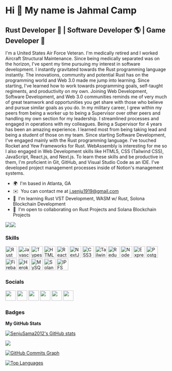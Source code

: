 Hi 👋 My name is Jahmal Camp
============================

Rust Developer 🦀 | Software Developer 🌎 | Game Developer 💱
----------------------------------------------------------

I'm a United States Air Force Veteran. I'm medically retired and I worked Aircraft Structural Maintenance. Since being medically separated was on the horizon, I've spent my time pursuing my interest in software development. I instantly gravitated towards the Rust programming language instantly. The innovations, community and potential Rust has on the programming world and Web 3.0 made me jump into learning. Since starting, I've learned how to work towards programming goals, self-taught regiments, and productivity on my own. Joining Web Development, Software Development, and Web 3.0 communities reminds me of very much of great teamwork and opportunities you get share with those who believe and pursue similar goals as you do. In my military career, I grew within my peers from being a worker up to being a Supervisor over other peers and handling my own section for my leadership. I streamlined processes and engaged in operations with my colleagues. Being a Supervisor for 4 years has been an amazing experience. I learned most from being taking lead and being a student of those on my team. Since starting Software Development, I've engaged mainly with the Rust programming language. I've touched Rocket and Yew Frameworks for Rust. WebAssembly is interesting for me so I also engaged in Web Development skills like HTML5, CSS (Tailwind CSS), JavaScript, React.js, and Next.js. To learn these skills and be productive in them, I'm proficient in Git, GitHub, and Visual Studio Code as an IDE. I've developed project management processes inside of Notion's management systems.

* 🌍  I'm based in Atlanta, GA
* ✉️  You can contact me at [j.senju1919@gmail.com](mailto:j.senju1919@gmail.com)
* 🧠  I'm learning Rust VST Development, WASM w/ Rust, Solona Blockchain Development
* 🤝  I'm open to collaborating on Rust Projects and Solana Blockchain Projects

<a href="https://www.twitter.com/SenjuSama2012" target="_blank" rel="noreferrer"><img
src="https://img.shields.io/twitter/follow/SenjuSama2012?logo=twitter&style=for-the-badge&color=facc15&labelColor=27272a"
/></a><a href="https://www.twitch.tv/senujusama2012" target="_blank" rel="noreferrer"><img
src="https://img.shields.io/twitch/status/senujusama2012?logo=twitchsx&style=for-the-badge&color=facc15&labelColor=27272a&label=TWITCH+STATUS" /></a>

### Skills

<p align="left">
<a href="https://www.rust-lang.org/" target="_blank" rel="noreferrer"><img src="https://raw.githubusercontent.com/danielcranney/readme-generator/main/public/icons/skills/rust-colored.svg" width="36" height="36" alt="Rust" /></a>
<a href="https://developer.mozilla.org/en-US/docs/Web/JavaScript" target="_blank" rel="noreferrer"><img src="https://raw.githubusercontent.com/danielcranney/readme-generator/main/public/icons/skills/javascript-colored.svg" width="36" height="36" alt="Javascript" /></a>
<a href="https://www.typescriptlang.org/" target="_blank" rel="noreferrer"><img src="https://raw.githubusercontent.com/danielcranney/readme-generator/main/public/icons/skills/typescript-colored.svg" width="36" height="36" alt="Typescript" /></a>
<a href="https://developer.mozilla.org/en-US/docs/Glossary/HTML5" target="_blank" rel="noreferrer"><img src="https://raw.githubusercontent.com/danielcranney/readme-generator/main/public/icons/skills/html5-colored.svg" width="36" height="36" alt="HTML5" /></a>
<a href="https://reactjs.org/" target="_blank" rel="noreferrer"><img src="https://raw.githubusercontent.com/danielcranney/readme-generator/main/public/icons/skills/react-colored.svg" width="36" height="36" alt="React" /></a>
<a href="https://nextjs.org/docs" target="_blank" rel="noreferrer"><img src="https://raw.githubusercontent.com/danielcranney/readme-generator/main/public/icons/skills/nextjs-colored.svg" width="36" height="36" alt="NextJs" /></a>
<a href="https://www.w3.org/TR/CSS/#css" target="_blank" rel="noreferrer"><img src="https://raw.githubusercontent.com/danielcranney/readme-generator/main/public/icons/skills/css3-colored.svg" width="36" height="36" alt="CSS3" /></a>
<a href="https://tailwindcss.com/" target="_blank" rel="noreferrer"><img src="https://raw.githubusercontent.com/danielcranney/readme-generator/main/public/icons/skills/tailwindcss-colored.svg" width="36" height="36" alt="TailwindCSS" /></a>
<a href="https://redux.js.org/" target="_blank" rel="noreferrer"><img src="https://raw.githubusercontent.com/danielcranney/readme-generator/main/public/icons/skills/redux-colored.svg" width="36" height="36" alt="Redux" /></a>
<a href="https://nodejs.org/en/" target="_blank" rel="noreferrer"><img src="https://raw.githubusercontent.com/danielcranney/readme-generator/main/public/icons/skills/nodejs-colored.svg" width="36" height="36" alt="NodeJS" /></a>
<a href="https://expressjs.com/" target="_blank" rel="noreferrer"><img src="https://raw.githubusercontent.com/danielcranney/readme-generator/main/public/icons/skills/express-colored.svg" width="36" height="36" alt="Express" /></a>
<a href="https://www.postgresql.org/" target="_blank" rel="noreferrer"><img src="https://raw.githubusercontent.com/danielcranney/readme-generator/main/public/icons/skills/postgresql-colored.svg" width="36" height="36" alt="PostgreSQL" /></a>
<a href="https://firebase.google.com/" target="_blank" rel="noreferrer"><img src="https://raw.githubusercontent.com/danielcranney/readme-generator/main/public/icons/skills/firebase-colored.svg" width="36" height="36" alt="Firebase" /></a>
<a href="https://www.heroku.com/" target="_blank" rel="noreferrer"><img src="https://raw.githubusercontent.com/danielcranney/readme-generator/main/public/icons/skills/heroku-colored.svg" width="36" height="36" alt="Heroku" /></a>
<a href="https://www.mysql.com/" target="_blank" rel="noreferrer"><img src="https://raw.githubusercontent.com/danielcranney/readme-generator/main/public/icons/skills/mysql-colored.svg" width="36" height="36" alt="MySQL" /></a>
<a href="https://solana.com/" target="_blank" rel="noreferrer"><img src="https://raw.githubusercontent.com/danielcranney/readme-generator/main/public/icons/skills/solana-colored.svg" width="36" height="36" alt="Solana" /></a>
<a href="https://ipfs.io/" target="_blank" rel="noreferrer"><img src="https://raw.githubusercontent.com/danielcranney/readme-generator/main/public/icons/skills/ipfs-colored.svg" width="36" height="36" alt="IPFS" /></a>
</p>


### Socials

<p align="left"> <a href="https://www.github.com/SenjuSama2012" target="_blank" rel="noreferrer"><img src="https://raw.githubusercontent.com/danielcranney/readme-generator/main/public/icons/socials/github.svg" width="32" height="32" /></a> <a href="https://www.linkedin.com/in/jahmalcamp/" target="_blank" rel="noreferrer"><img src="https://raw.githubusercontent.com/danielcranney/readme-generator/main/public/icons/socials/linkedin.svg" width="32" height="32" /></a> <a href="https://www.stackoverflow.com/users/17407325/senjusama2012" target="_blank" rel="noreferrer"><img src="https://raw.githubusercontent.com/danielcranney/readme-generator/main/public/icons/socials/stackoverflow.svg" width="32" height="32" /></a> <a href="https://www.twitter.com/SenjuSama2012" target="_blank" rel="noreferrer"><img src="https://raw.githubusercontent.com/danielcranney/readme-generator/main/public/icons/socials/twitter.svg" width="32" height="32" /></a> <a href="https://www.youtube.com/c/UCmGXx3056H6Dn4aslAssx8Q" target="_blank" rel="noreferrer"><img src="https://raw.githubusercontent.com/danielcranney/readme-generator/main/public/icons/socials/youtube.svg" width="32" height="32" /></a> <a href="https://www.twitch.tv/senujusama2012" target="_blank" rel="noreferrer"><img src="https://raw.githubusercontent.com/danielcranney/readme-generator/main/public/icons/socials/twitch.svg" width="32" height="32" /></a></p>

### Badges

<b>My GitHub Stats</b>

<a href="http://www.github.com/SenjuSama2012"><img src="https://github-readme-stats.vercel.app/api?username=SenjuSama2012&show_icons=true&hide=&count_private=true&title_color=84cc16&text_color=ffffff&icon_color=facc15&bg_color=27272a&hide_border=true&show_icons=true" alt="SenjuSama2012's GitHub stats" /></a>

<a href="http://www.github.com/SenjuSama2012"><img src="https://github-readme-streak-stats.herokuapp.com/?user=SenjuSama2012&stroke=ffffff&background=27272a&ring=84cc16&fire=84cc16&currStreakNum=ffffff&currStreakLabel=84cc16&sideNums=ffffff&sideLabels=ffffff&dates=ffffff&hide_border=true" /></a>

<a href="http://www.github.com/SenjuSama2012"><img src="https://activity-graph.herokuapp.com/graph?username=SenjuSama2012&bg_color=27272a&color=ffffff&line=facc15&point=ffffff&area_color=27272a&area=true&hide_border=true&custom_title=GitHub%20Commits%20Graph" alt="GitHub Commits Graph" /></a>

<a href="https://github.com/SenjuSama2012" align="left"><img src="https://github-readme-stats.vercel.app/api/top-langs/?username=SenjuSama2012&langs_count=10&title_color=84cc16&text_color=ffffff&icon_color=facc15&bg_color=27272a&hide_border=true&locale=en&custom_title=Top%20%Languages" alt="Top Languages" /></a>
